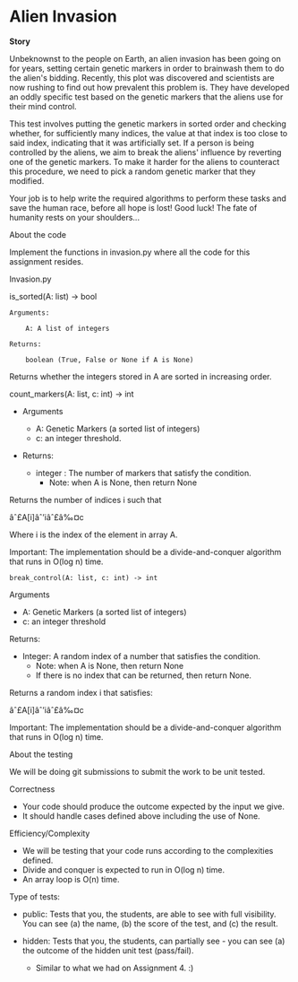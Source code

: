 # Alien Invasion

**Story**

Unbeknownst to the people on Earth, an alien invasion has been going on for years, setting certain genetic markers in order to brainwash them to do the alien's bidding. Recently, this plot was discovered and scientists are now rushing to find out how prevalent this problem is. They have developed an oddly specific test based on the genetic markers that the aliens use for their mind control.

This test involves putting the genetic markers in sorted order and checking whether, for sufficiently many indices, the value at that index is too close to said index, indicating that it was artificially set. If a person is being controlled by the aliens, we aim to break the aliens' influence by reverting one of the genetic markers. To make it harder for the aliens to counteract this procedure, we need to pick a random genetic marker that they modified. 

Your job is to help write the required algorithms to perform these tasks and save the human race, before all hope is lost! Good luck! The fate of humanity rests on your shoulders... 

About the code

Implement the functions in invasion.py where all the code for this assignment resides. 

Invasion.py

is_sorted(A: list) -> bool

    Arguments:

        A: A list of integers

    Returns:

        boolean (True, False or None if A is None)

Returns whether the integers stored in A are sorted in increasing order.

count_markers(A: list, c: int) -> int

* Arguments
    * A: Genetic Markers (a sorted list of integers)
    * c: an integer threshold.

* Returns:
    * integer : The number of markers that satisfy the condition.
        * Note: when A is None, then return None

Returns the number of indices i such that

âˆ£A[i]âˆ’iâˆ£â‰¤c

Where i is the index of the element in array A. 

Important: The implementation should be a divide-and-conquer algorithm that runs in O(log n) time.
```
break_control(A: list, c: int) -> int
```

Arguments

* A: Genetic Markers (a sorted list of integers)
* c: an integer threshold

Returns:

* Integer: A random index of a number that satisfies the condition.
    * Note: when A is None, then return None
    * If there is no index that can be returned, then return None.

Returns a random index i that satisfies:

âˆ£A[i]âˆ’iâˆ£â‰¤c

Important: The implementation should be a divide-and-conquer algorithm that runs in O(log n) time.

About the testing

We will be doing git submissions to submit the work to be unit tested.

Correctness

* Your code should produce the outcome expected by the input we give.
* It should handle cases defined above including the use of None.

Efficiency/Complexity

* We will be testing that your code runs according to the complexities defined.
* Divide and conquer is expected to run in O(log n) time.
* An array loop is O(n) time.

Type of tests:

* public: Tests that you, the students, are able to see with full visibility. You can see (a) the name, (b) the score of the test, and (c) the result.

* hidden: Tests that you, the students, can partially see - you can see (a) the outcome of the hidden unit test (pass/fail).

    * Similar to what we had on Assignment 4. :)
